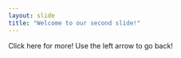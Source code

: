 ```yaml
---
layout: slide
title: "Welcome to our second slide!"
---
```

Click here for more!
Use the left arrow to go back!
